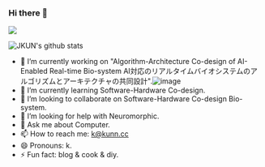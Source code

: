 ### Hi there 👋 
![](https://komarev.com/ghpvc/?username=wjkbfq&color=green)

![JKUN's github stats](https://github-readme-stats.vercel.app/api?username=wjkbfq&show_icons=true&theme=vue&count_private=true)

- 🔭 I’m currently working on "Algorithm-Architecture Co-design of AI-Enabled Real-time Bio-system AI対応のリアルタイムバイオシステムのアルゴリズムとアーキテクチャの共同設計".![image](https://user-images.githubusercontent.com/12618218/120075963-6bdf4880-c0de-11eb-8fc8-01729500e4f3.png)
- 🌱 I’m currently learning Software-Hardware Co-design.
- 👯 I’m looking to collaborate on Software-Hardware Co-design Bio-system.
- 🤔 I’m looking for help with Neuromorphic.
- 💬 Ask me about Computer.
- 📫 How to reach me: k@kunn.cc
- 😄 Pronouns: k.
- ⚡ Fun fact: blog & cook & diy.

<!--
[![Top Langs](https://github-readme-stats.vercel.app/api/top-langs/?username=wjkbfq&layout=compact&count_private=true)](https://github.com/anuraghazra/github-readme-stats)

**wjkbfq/wjkbfq** is a ✨ _special_ ✨ repository because its `README.md` (this file) appears on your GitHub profile.

Here are some ideas to get you started:

- 🔭 I’m currently working on ...
- 🌱 I’m currently learning ...
- 👯 I’m looking to collaborate on ...
- 🤔 I’m looking for help with ...
- 💬 Ask me about ...
- 📫 How to reach me: ...
- 😄 Pronouns: ...
- ⚡ Fun fact: ...


---20201221, 
- 🌱 I was a former senior developer of Alibaba for three years.
- 🤔 After leaving it, I joined a blockchain company as the Core developer.
- 🔭 I’m currently working on ChainX.org.
- 👯 I’m looking to collaborate on blockchain.

-->

